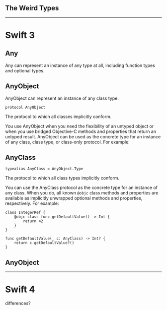 ## The Weird Types

---
# Swift 3

## Any

Any can represent an instance of any type at all, including function types and optional types.


## AnyObject

AnyObject can represent an instance of any class type.

`protocol AnyObject`

The protocol to which all classes implicitly conform.

You use AnyObject when you need the flexibility of an untyped object or when you use bridged Objective-C methods and properties that return an untyped result. AnyObject can be used as the concrete type for an instance of any class, class type, or class-only protocol. For example:

## AnyClass
`typealias AnyClass = AnyObject.Type`

The protocol to which all class types implicitly conform.

You can use the AnyClass protocol as the concrete type for an instance of any class. When you do, all known `@objc` class methods and properties are available as implicitly unwrapped optional methods and properties, respectively. For example:

    class IntegerRef {
        @objc class func getDefaultValue() -> Int {
            return 42
        }
    }

    func getDefaultValue(_ c: AnyClass) -> Int? {
        return c.getDefaultValue?()
    }



## AnyObject

---
# Swift 4

differences?
